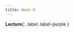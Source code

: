 ```yaml
---
title: Week 9
---
```


 **Lecture**{: .label .label-purple }


  <!-- **Syllabus**{: .label .label-yellow } [PDF](../assets/lectures/Syllabus.pdf) -->

